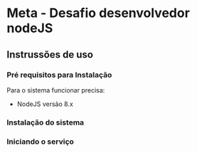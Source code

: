 # Meta - Desafio desenvolvedor nodeJS
## Instrussões de uso

### Pré requisitos para Instalação
Para o sistema funcionar precisa:
- NodeJS versão 8.x

### Instalação do sistema

### Iniciando o serviço

 
